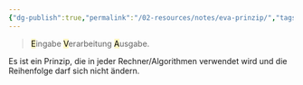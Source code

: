 ```yaml
---
{"dg-publish":true,"permalink":"/02-resources/notes/eva-prinzip/","tags":["GFN/LF02","ausbildung/gfn/ap1"],"noteIcon":"","updated":"2025-09-27T01:32:43.768+02:00"}
---
```


> <mark style="background: #FFF3A3A6;">E</mark>ingabe <mark style="background: #FFF3A3A6;">V</mark>erarbeitung <mark style="background: #FFF3A3A6;">A</mark>usgabe.

Es ist ein Prinzip, die in jeder Rechner/Algorithmen verwendet wird und die Reihenfolge darf sich nicht ändern.